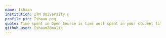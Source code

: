```yaml
---
name: Ishaan
institution: ITM University 🚩
profile_pic: Ishaan.png
quote: Time spent in Open Source is time well spent in your student life.
github_user: Ishaan28malik
---
```

